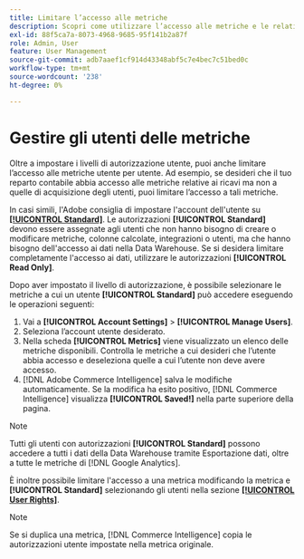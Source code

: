 ```yaml
---
title: Limitare l’accesso alle metriche
description: Scopri come utilizzare l’accesso alle metriche e le relative restrizioni.
exl-id: 88f5ca7a-8073-4968-9685-95f141b2a87f
role: Admin, User
feature: User Management
source-git-commit: adb7aaef1cf914d43348abf5c7e4bec7c51bed0c
workflow-type: tm+mt
source-wordcount: '238'
ht-degree: 0%

---
```


# Gestire gli utenti delle metriche

Oltre a impostare i livelli di autorizzazione utente, puoi anche limitare l’accesso alle metriche utente per utente. Ad esempio, se desideri che il tuo reparto contabile abbia accesso alle metriche relative ai ricavi ma non a quelle di acquisizione degli utenti, puoi limitare l’accesso a tali metriche.

In casi simili, l&#39;Adobe consiglia di impostare l&#39;account dell&#39;utente su **[[!UICONTROL Standard]](../../administrator/user-management/user-management.md)**. Le autorizzazioni **[!UICONTROL Standard]** devono essere assegnate agli utenti che non hanno bisogno di creare o modificare metriche, colonne calcolate, integrazioni o utenti, ma che hanno bisogno dell&#39;accesso ai dati nella Data Warehouse. Se si desidera limitare completamente l&#39;accesso ai dati, utilizzare le autorizzazioni **[!UICONTROL Read Only]**.

Dopo aver impostato il livello di autorizzazione, è possibile selezionare le metriche a cui un utente **[!UICONTROL Standard]** può accedere eseguendo le operazioni seguenti:

1. Vai a **[!UICONTROL Account Settings]** > **[!UICONTROL Manage Users]**.
1. Seleziona l’account utente desiderato.
1. Nella scheda **[!UICONTROL Metrics]** viene visualizzato un elenco delle metriche disponibili. Controlla le metriche a cui desideri che l’utente abbia accesso e deseleziona quelle a cui l’utente non deve avere accesso.
1. [!DNL Adobe Commerce Intelligence] salva le modifiche automaticamente. Se la modifica ha esito positivo, [!DNL Commerce Intelligence] visualizza **[!UICONTROL Saved!]** nella parte superiore della pagina.

>[!NOTE]
>
>Tutti gli utenti con autorizzazioni **[!UICONTROL Standard]** possono accedere a tutti i dati della Data Warehouse tramite Esportazione dati, oltre a tutte le metriche di [!DNL Google Analytics].

È inoltre possibile limitare l&#39;accesso a una metrica modificando la metrica e **[!UICONTROL Standard]** selezionando gli utenti nella sezione **[[!UICONTROL User Rights]](../../data-user/reports/ess-manage-data-metrics.md)**.

>[!NOTE]
>
>Se si duplica una metrica, [!DNL Commerce Intelligence] copia le autorizzazioni utente impostate nella metrica originale.
